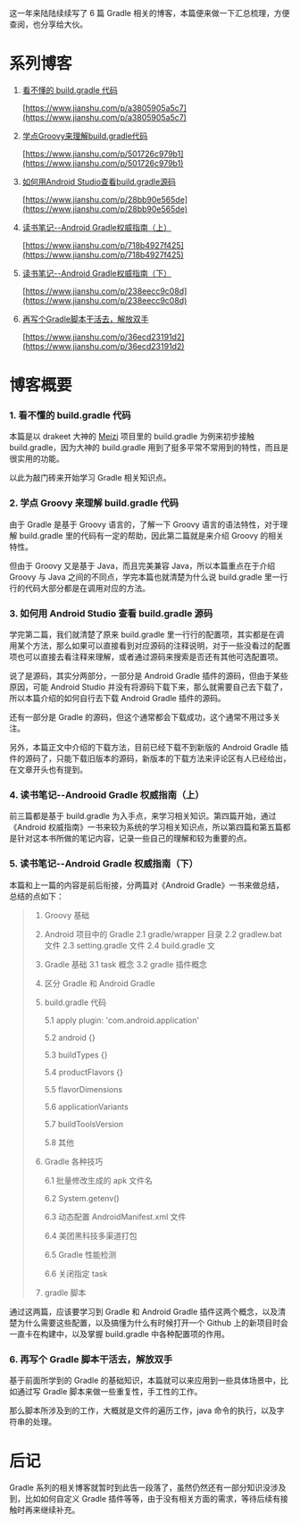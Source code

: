 这一年来陆陆续续写了 6 篇 Gradle 相关的博客，本篇便来做一下汇总梳理，方便查阅，也分享给大伙。

# 系列博客  

1. [看不懂的 build.gradle 代码](https://www.jianshu.com/p/a3805905a5c7)

   [https://www.jianshu.com/p/a3805905a5c7](https://www.jianshu.com/p/a3805905a5c7)

   

2. [学点Groovy来理解build.gradle代码](https://www.jianshu.com/p/501726c979b1)  

   [https://www.jianshu.com/p/501726c979b1](https://www.jianshu.com/p/501726c979b1)  



3. [如何用Android Studio查看build.gradle源码](https://www.jianshu.com/p/28bb90e565de)

   [https://www.jianshu.com/p/28bb90e565de](https://www.jianshu.com/p/28bb90e565de)



4. [读书笔记--Android Gradle权威指南（上）](https://www.jianshu.com/p/718b4927f425)

   [https://www.jianshu.com/p/718b4927f425](https://www.jianshu.com/p/718b4927f425)

   

5. [读书笔记--Android Gradle权威指南（下）](https://www.jianshu.com/p/238eecc9c08d) 

   [https://www.jianshu.com/p/238eecc9c08d](https://www.jianshu.com/p/238eecc9c08d)

   

6. [再写个Gradle脚本干活去，解放双手](https://www.jianshu.com/p/36ecd23191d2)

   [https://www.jianshu.com/p/36ecd23191d2](https://www.jianshu.com/p/36ecd23191d2)

# 博客概要  

### 1. 看不懂的 build.gradle 代码

本篇是以 drakeet 大神的 [Meizi](https://link.jianshu.com/?t=https%3A%2F%2Fgithub.com%2Fdrakeet%2FMeizhi) 项目里的 build.gradle 为例来初步接触 build.gradle，因为大神的 build.gradle 用到了挺多平常不常用到的特性，而且是很实用的功能。

以此为敲门砖来开始学习 Gradle 相关知识点。

### 2. 学点 Groovy 来理解 build.gradle 代码

由于 Gradle 是基于 Groovy 语言的，了解一下 Groovy 语言的语法特性，对于理解 build.gradle 里的代码有一定的帮助，因此第二篇就是来介绍 Groovy 的相关特性。

但由于 Groovy 又是基于 Java，而且完美兼容 Java，所以本篇重点在于介绍 Groovy 与 Java 之间的不同点，学完本篇也就清楚为什么说 build.gradle 里一行行的代码大部分都是在调用对应的方法。

### 3. 如何用 Android Studio 查看 build.gradle 源码  

学完第二篇，我们就清楚了原来 build.gradle 里一行行的配置项，其实都是在调用某个方法，那么如果可以直接看到对应源码的注释说明，对于一些没看过的配置项也可以直接去看注释来理解，或者通过源码来搜索是否还有其他可选配置项。

说了是源码，其实分两部分，一部分是 Android Gradle 插件的源码，但由于某些原因，可能 Android Studio 并没有将源码下载下来，那么就需要自己去下载了，所以本篇介绍的如何自行去下载 Android Gradle 插件的源码。

还有一部分是 Gradle 的源码，但这个通常都会下载成功，这个通常不用过多关注。

另外，本篇正文中介绍的下载方法，目前已经下载不到新版的 Android Gradle 插件的源码了，只能下载旧版本的源码，新版本的下载方法来评论区有人已经给出，在文章开头也有提到。

### 4. 读书笔记--Androoid Gradle 权威指南（上）  

前三篇都是基于 build.gradle 为入手点，来学习相关知识。第四篇开始，通过《Android 权威指南》一书来较为系统的学习相关知识点，所以第四篇和第五篇都是针对这本书所做的笔记内容，记录一些自己的理解和较为重要的点。

### 5. 读书笔记--Android Gradle 权威指南（下）  

本篇和上一篇的内容是前后衔接，分两篇对《Android Gradle》一书来做总结，总结的点如下：  

> 1. Groovy 基础
>
> 2. Android 项目中的 Gradle
>    2.1 gradle/wrapper 目录
>    2.2 gradlew.bat 文件
>    2.3 setting.gradle 文件
>    2.4 build.gradle 文
>
> 3. Gradle 基础
>    3.1 task 概念
>    3.2 gradle 插件概念
>
> 4. 区分 Gradle 和 Android Gradle
>
> 5. build.gradle 代码
>
>    5.1 apply plugin: 'com.android.application'
>
>    5.2 android {}
>
>    5.3 buildTypes {}
>
>    5.4 productFlavors {}
>
>    5.5 flavorDimensions
>
>    5.6 applicationVariants
>
>    5.7 buildToolsVersion
>
>    5.8 其他
>
> 6. Gradle 各种技巧
>
>    6.1 批量修改生成的 apk 文件名
>
>    6.2 System.getenv()
>
>    6.3 动态配置 AndroidManifest.xml 文件
>
>    6.4 美团黑科技多渠道打包
>
>    6.5 Gradle 性能检测
>
>    6.6 关闭指定 task
>
> 7. gradle 脚本

通过这两篇，应该要学习到 Gradle 和 Android Gradle 插件这两个概念，以及清楚为什么需要这些配置，以及搞懂为什么有时候打开一个 Github 上的新项目时会一直卡在构建中，以及掌握 build.gradle 中各种配置项的作用。

### 6. 再写个 Gradle 脚本干活去，解放双手  

基于前面所学到的 Gradle 的基础知识，本篇就可以来应用到一些具体场景中，比如通过写 Gradle 脚本来做一些重复性，手工性的工作。

那么脚本所涉及到的工作，大概就是文件的遍历工作，java 命令的执行，以及字符串的处理。

# 后记  

Gradle 系列的相关博客就暂时到此告一段落了，虽然仍然还有一部分知识没涉及到，比如如何自定义 Gradle 插件等等，由于没有相关方面的需求，等待后续有接触时再来继续补充。

